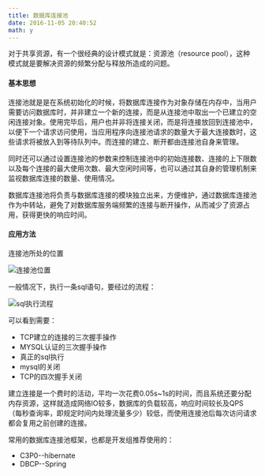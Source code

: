 ```yaml
---
title: 数据库连接池
date: 2016-11-05 20:40:52
math: y
---
```

对于共享资源，有一个很经典的设计模式就是：资源池（resource pool），这种模式就是要解决资源的频繁分配与释放所造成的问题。

#### 基本思想
连接池就是是在系统初始化的时候，将数据库连接作为对象存储在内存中，当用户需要访问数据库时，并非建立一个新的连接，而是从连接池中取出一个已建立的空闲连接对象。使用完毕后，用户也并非将连接关闭，而是将连接放回到连接池中，以便下一个请求访问使用，当应用程序向连接池请求的数量大于最大连接数时，这些请求将被放入到等待队列中。而连接的建立、断开都由连接池自身来管理。


同时还可以通过设置连接池的参数来控制连接池中的初始连接数、连接的上下限数以及每个连接的最大使用次数、最大空闲时间等，也可以通过其自身的管理机制来监视数据库连接的数量、使用情况。


数据库连接池将负责与数据库连接的模块独立出来，方便维护，通过数据库连接池作为中转站，避免了对数据库服务端频繁的连接与断开操作，从而减少了资源占用，获得更快的响应时间。

#### 应用方法
连接池所处的位置

![连接池位置](http://i4.bvimg.com/595056/897913684d26bcf4.png)

一般情况下，执行一条sql语句，要经过的流程：

![sql执行流程](http://i4.bvimg.com/595056/be6e6f7c75d2cc75.png)

可以看到需要：
- TCP建立的连接的三次握手操作
- MYSQL认证的三次握手操作
- 真正的sql执行
- mysql的关闭
- TCP的四次握手关闭

建立连接是一个费时的活动，平均一次花费0.05s~1s的时间，而且系统还要分配内存资源，这样就造成网络IO较多，数据库的负载较高，响应时间较长及QPS（每秒查询率，即规定时间内处理流量多少）较低，而使用连接池后每次访问请求都会复用之前创建的连接。

常用的数据库连接池框架，也都是开发组推荐使用的：
- C3P0--hibernate
- DBCP--Spring